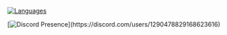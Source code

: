 [![Languages](https://img.shields.io/badge/Languages-C%2FC%2B%2B%20|%20Python%20|%20Git%20|%20Node.js%20|%20Lua%20|%20JSON%20|%20Bash%20|%20JavaScript-blue)](https://ammo.lol/xav)

[![Discord Presence](https://lanyard.cnrad.dev/api/1290478829168623616?theme=dark&bg=111110&hideDiscrim=true&borderRadius=30px&idleMessage=Coding%20CSharp%20or%20Python...)](https://discord.com/users/1290478829168623616)
